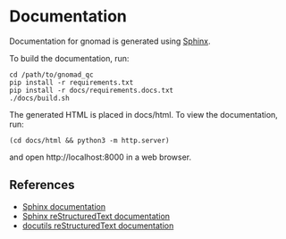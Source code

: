 # Documentation

Documentation for gnomad is generated using [Sphinx](https://www.sphinx-doc.org/en/master/).

To build the documentation, run:

```
cd /path/to/gnomad_qc
pip install -r requirements.txt
pip install -r docs/requirements.docs.txt
./docs/build.sh
```

The generated HTML is placed in docs/html. To view the documentation, run:

```
(cd docs/html && python3 -m http.server)
```

and open http://localhost:8000 in a web browser.

## References

- [Sphinx documentation](https://www.sphinx-doc.org/en/master/)
- [Sphinx reStructuredText documentation](https://www.sphinx-doc.org/en/master/usage/restructuredtext/index.html)
- [docutils reStructuredText documentation](https://docutils.sourceforge.io/rst.html)
